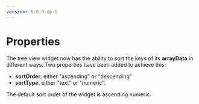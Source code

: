 ```yaml
---
version: 8.0.0-dp-5
---
```

# Properties

The tree view widget now has the ability to sort the keys of its **arrayData** in different ways.
Two properties have been added to achieve this:
* **sortOrder**: either "ascending" or "descending"
* **sortType**: either "text" or "numeric".

The default sort order of the widget is ascending numeric.
